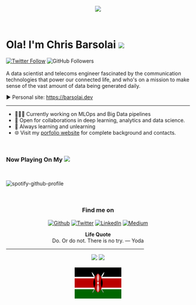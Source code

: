 <p align="center">
  <a href="https://barsolai.dev"><img src="https://user-images.githubusercontent.com/14905480/108152401-08f71200-70ea-11eb-91e1-83349e8cfb27.png" width="800"/></a>
</p>

<br />

# Ola! I'm Chris Barsolai <img src="https://media.giphy.com/media/WUlplcMpOCEmTGBtBW/giphy.gif" width="30">

[![Twitter Follow](https://img.shields.io/twitter/follow/ChrisBarso?style=social)](https://twitter.com/ChrisBarso)
<img alt="GitHub Followers" src="https://img.shields.io/github/followers/ChrisBarsolai?label=GitHub&style=social">
<br><br>
A data scientist and telecoms engineer fascinated by the communication technologies that power our connected life, and who's on a mission to make sense of the vast amount of data being generated daily.

▶ Personal site: https://barsolai.dev
<hr>

* 👨🏽‍💻 Currently working on MLOps and Big Data pipelines
* 🤝 Open for collaborations in deep learning, analytics and data science.
* 🤖 Always learning and unlearning
* 🌐 Visit my [porfolio website](https://barsolai.dev) for complete background and contacts.

<br>

### Now Playing On My <img src="https://user-images.githubusercontent.com/14905480/108171778-140f6980-710d-11eb-811e-3604df77ee66.png" width="15">
<br>

![spotify-github-profile](https://spotify-github-profile.vercel.app/api/view?uid=31maffh5lfvaksseemfrvvkzo4t4&cover_image=true&theme=novatorem)
<br/>
<!--
<p align="center">
<img src="https://img.shields.io/badge/TensorFlow%20-%23FF6F00.svg?&style=for-the-badge&logo=TensorFlow&logoColor=white" /> <img src="https://img.shields.io/badge/Keras%20-%23D00000.svg?&style=for-the-badge&logo=Keras&logoColor=white"/> <img src="https://img.shields.io/badge/python%20-%2314354C.svg?&style=for-the-badge&logo=python&logoColor=white"/> <img src="https://img.shields.io/badge/git%20-%23F05033.svg?&style=for-the-badge&logo=git&logoColor=white"/>
</p>
-->
<br>


<h3 align="center">Find me on</h3>
<p align="center"><a 
href="https://github.com/ChrisBarsolai" target="_blank"><img alt="Github" 
src="https://img.shields.io/badge/GitHub-%2312100E.svg?&style=for-the-badge&logo=Github&logoColor=white" /></a> <a 
href="https://twitter.com/ChrisBarso" target="_blank"><img alt="Twitter" 
src="https://img.shields.io/badge/twitter-%2312100E.svg?&style=for-the-badge&logo=twitter&logoColor=blue" /></a> <a 
href="https://www.linkedin.com/in/chrisbarsolai/" target="_blank"><img alt="LinkedIn" 
src="https://img.shields.io/badge/linkedin-%2312100E.svg?&style=for-the-badge&logo=linkedin&logoColor=blue" /></a> <a 
href="https://medium.com/@chrisbarsolai" target="_blank"><img alt="Medium" 
src="https://img.shields.io/badge/medium-%2312100E.svg?&style=for-the-badge&logo=medium&logoColor=white" /></a><br> 
</p>

<p align="center">
<b>Life Quote</b>
<br>
<text>Do. Or do not. There is no try. — Yoda</text>
</p>
<hr style="width:75%;text-align:center">
<p align="center">
<img src="https://github.com/claytonjhamilton/claytonjhamilton/workflows/README%20build/badge.svg"/>
<img src="https://visitor-badge.glitch.me/badge?page_id=chrisbarsolai.chrisbarsolai/&color=00cf0"/>
<br>
<br>
<img alt="centered image" height="85" src="https://raw.githubusercontent.com/hampusborgos/country-flags/899dceab6c99f030dee99f8a6f3f47f155f8f404/svg/ke.svg"/>
</p>

<!--
**ChrisBarsolai/ChrisBarsolai** is a ✨ _special_ ✨ repository because its `README.md` (this file) appears on your GitHub profile.

Here are some ideas to get you started:

- 🔭 I’m currently working on ...
- 🌱 I’m currently learning ...
- 👯 I’m looking to collaborate on ...
- 🤔 I’m looking for help with ...
- 💬 Ask me about ...
- 📫 How to reach me: ...
- 😄 Pronouns: ...
- ⚡ Fun fact: ...
-->
